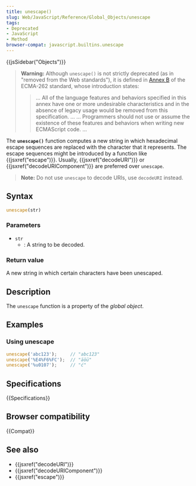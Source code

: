 ```yaml
---
title: unescape()
slug: Web/JavaScript/Reference/Global_Objects/unescape
tags:
- Deprecated
- JavaScript
- Method
browser-compat: javascript.builtins.unescape
---
```

{{jsSidebar("Objects")}}

> **Warning:** Although `unescape()` is not strictly deprecated (as in "removed
> from the Web standards"), it is defined in
> [Annex B](https://www.ecma-international.org/ecma-262/9.0/index.html#sec-additional-ecmascript-features-for-web-browsers)
> of the ECMA-262 standard, whose introduction states:
>
> > … All of the language features and behaviors specified in this annex have
> > one or more undesirable characteristics and in the absence of legacy usage
> > would be removed from this specification. … … Programmers should not use or
> > assume the existence of these features and behaviors when writing new
> > ECMAScript code. …

The **`unescape()`** function computes a new string in which hexadecimal escape
sequences are replaced with the character that it represents. The escape
sequences might be introduced by a function like {{jsxref("escape")}}.
Usually, {{jsxref("decodeURI")}} or
{{jsxref("decodeURIComponent")}} are preferred over `unescape`.

> **Note:** Do not use `unescape` to decode URIs, use `decodeURI` instead.

## Syntax

```js
unescape(str)
```

### Parameters

- `str`
  - : A string to be decoded.

### Return value

A new string in which certain characters have been unescaped.

## Description

The `unescape` function is a property of the _global object_.

## Examples

### Using unescape

```js
unescape('abc123');     // "abc123"
unescape('%E4%F6%FC');  // "äöü"
unescape('%u0107');     // "ć"
```

## Specifications

{{Specifications}}

## Browser compatibility

{{Compat}}

## See also

- {{jsxref("decodeURI")}}
- {{jsxref("decodeURIComponent")}}
- {{jsxref("escape")}}
